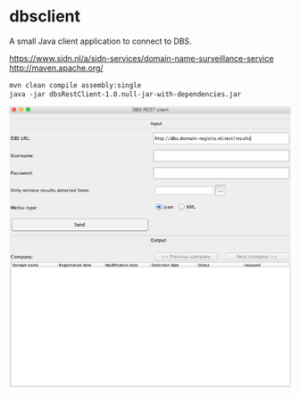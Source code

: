 # dbsclient
A small Java client application to connect to DBS.

https://www.sidn.nl/a/sidn-services/domain-name-surveillance-service
http://maven.apache.org/

    mvn clean compile assembly:single
    java -jar dbsRestClient-1.0.null-jar-with-dependencies.jar

 ![Screenshot](https://github.com/SIDN/dbsclient/blob/master/screenshots/dbs-client.png "Screenshot")
